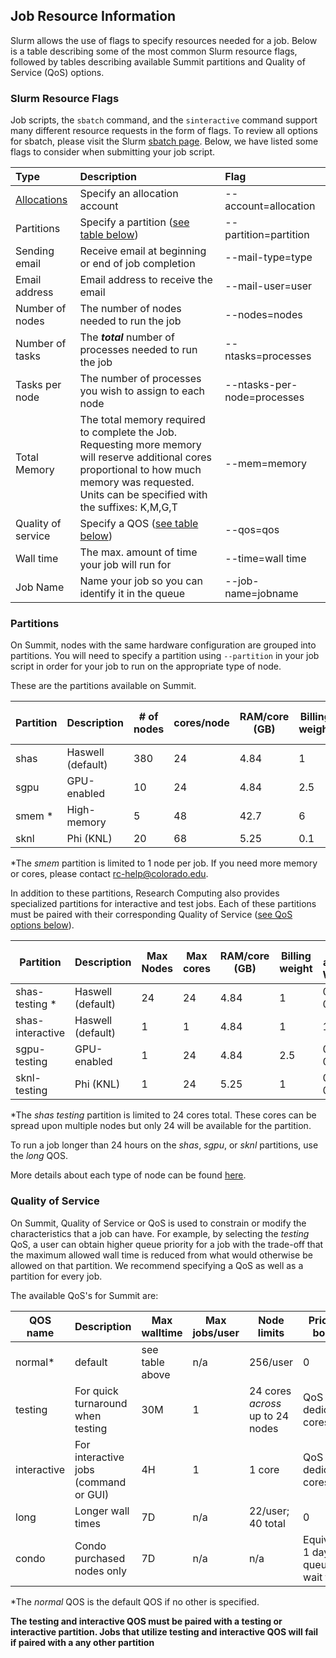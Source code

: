## Job Resource Information

Slurm allows the use of flags to specify resources needed for a job. Below is a table describing some of the most common Slurm resource flags, followed by tables describing available Summit partitions and Quality of Service (QoS) options.

### Slurm Resource Flags

Job scripts, the `sbatch` command, and the `sinteractive` command support many different resource requests in the form of flags. To review all options for sbatch, please visit the Slurm [sbatch page](http://slurm.schedmd.com/sbatch.html). Below, we have listed some flags to consider when submitting your job script.

| Type               | Description                                         | Flag                       |
| :----------------- | :-------------------------------------------------- | :------------------------- |
| [Allocations](../access/allocations)    | Specify an allocation account  | --account=allocation       |
| Partitions         | Specify a partition ([see table below](#partitions)) | --partition=partition |
| Sending email      | Receive email at beginning or end of job completion | --mail-type=type           |
| Email address      | Email address to receive the email                  | --mail-user=user           |
| Number of nodes    | The number of nodes needed to run the job           | --nodes=nodes              |
| Number of tasks    | The ***total*** number of processes needed to run the job | --ntasks=processes   |
| Tasks per node     | The number of processes you wish to assign to each node | --ntasks-per-node=processes |
| Total Memory       | The total memory required to complete the Job. Requesting more memory will reserve additional cores proportional to how much memory was requested. Units can be specified with the suffixes: K,M,G,T | --mem=memory |
| Quality of service | Specify a QOS ([see table below](#quality-of-service)) | --qos=qos               |
| Wall time          | The max. amount of time your job will run for       | --time=wall time           |
| Job Name           | Name your job so you can identify it in the queue   | --job-name=jobname         |


### Partitions

On Summit, nodes with the same hardware configuration are grouped into partitions. You will need to specify a partition using `--partition` in your job script in order for your job to run on the appropriate type of node.

These are the partitions available on Summit.

| Partition | Description       | # of nodes | cores/node | RAM/core (GB) | Billing weight | Default and Max Walltime |
| --------- | ----------------- | ---------- | ---------- | ------------- | -------------- | ------------------------ |
| shas      | Haswell (default) | 380        | 24         | 4.84          | 1              | 4H, 24H                  |
| sgpu      | GPU-enabled       | 10         | 24         | 4.84          | 2.5            | 4H, 24H                  |
| smem *    | High-memory       | 5          | 48         | 42.7          | 6              | 4H, 7D                   |
| sknl      | Phi (KNL)         | 20         | 68         | 5.25          | 0.1            | 4H, 24H                  |

*The *smem* partition is limited to 1 node per job. If you need more memory or cores, please contact [rc-help@colorado.edu](rc-help@colorado.edu).

In addition to these partitions, Research Computing also provides specialized partitions for interactive and test jobs. Each of these partitions must be paired with their corresponding Quality of Service ([see QoS options below](#quality-of-service)).

| Partition        | Description       | Max Nodes | Max cores | RAM/core (GB) | Billing weight | Default and Max Walltime |
| ---------------- | ----------------- | --------- | --------- | ------------- | -------------- | ------------------------ |
| shas-testing *   | Haswell (default) | 24        | 24        | 4.84          | 1              | 0.5H, 0.5H               |
| shas-interactive | Haswell (default) | 1         | 1         | 4.84          | 1              | 1H, 4H                   |
| sgpu-testing     | GPU-enabled       | 1         | 24        | 4.84          | 2.5            | 0.5H, 0.5H               |
| sknl-testing     | Phi (KNL)         | 1         | 24        | 5.25          | 1              | 0.5H, 0.5H               |

*The *shas testing* partition is limited to 24 cores total. These cores can be spread upon multiple nodes but only 24 will be available for the partition.

To run a job longer than 24 hours on the *shas*, *sgpu*, or *sknl* partitions, use the *long* QOS.

More details about each type of node can be found [here](https://www.colorado.edu/rc/resources/summit/specifications).

### Quality of Service

On Summit, Quality of Service or QoS is used to constrain or modify the characteristics that a job can have. For example, by selecting the *testing* QoS, a user can obtain higher queue priority for a job with the trade-off that the maximum allowed wall time is reduced from what would otherwise be allowed on that partition. We recommend specifying a QoS as well as a partition for every job.

The available QoS's for Summit are:

| QOS name    | Description                           | Max walltime    | Max jobs/user | Node limits                      | Priority boost                  |
| ----------- | ------------------------------------- | --------------- | ------------- | -------------------------------- | ------------------------------- |
| normal*     | default                               | see table above | n/a           | 256/user                         | 0                               |
| testing     | For quick turnaround when testing     | 30M             | 1             | 24 cores *across* up to 24 nodes | QoS has dedicated cores         |
| interactive | For interactive jobs (command or GUI) | 4H              | 1             | 1 core                           | QoS has dedicated cores         |
| long        | Longer wall times                     | 7D              | n/a           | 22/user; 40 total                | 0                               |
| condo       | Condo purchased nodes only            | 7D              | n/a           | n/a                              | Equiv. of 1 day queue wait time |

*The _normal_ QOS is the default QOS if no other is specified.

**The testing and interactive QOS must be paired with a testing or interactive partition. Jobs that utilize testing and interactive QOS will fail if paired with a any other partition**
